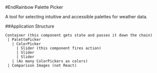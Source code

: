#EndRainbow Palette Picker

A tool for selecting intuitive and accessible palettes for weather data.

##Application Structure

```
Container (this component gets state and passes it down the chain)
 | PalettePicker
   | ColorPicker
     | Slider (this component fires action)
     | Slider
     | Slider
   | (As many ColorPickers as colors)
 | Comparison Images (not React)
```
